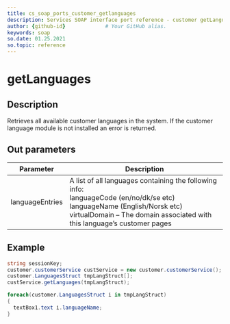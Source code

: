 ```yaml
---
title: cs_soap_ports_customer_getlanguages
description: Services SOAP interface port reference - customer getLanguages
author: {github-id}             # Your GitHub alias.
keywords: soap
so.date: 01.25.2021
so.topic: reference
---
```


# getLanguages

## Description

Retrieves all available customer languages in the system. If the customer language module is not installed an error is returned.

## Out parameters

| Parameter | Description |
|---|---|
|languageEntries | A list of all languages containing the following info:<br>languageCode (en/no/dk/se etc)<br>languageName (English/Norsk etc)<br>virtualDomain – The domain associated with this language’s customer pages |

## Example

```csharp
string sessionKey;
customer.customerService custService = new customer.customerService();
customer.LanguagesStruct tmpLangStruct[];
custService.getLanguages(tmpLangStruct);

foreach(customer.LanguagesStruct i in tmpLangStruct)
{
  textBox1.text i.languageName;
}
```

<!-- Referenced links -->
[1]: ../error-codes.md

